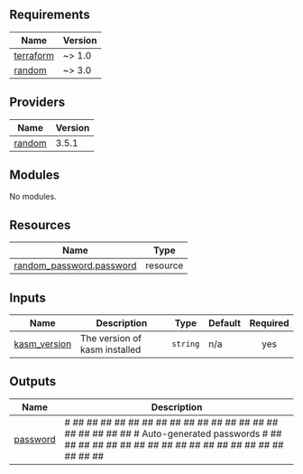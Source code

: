 <!-- BEGINNING OF PRE-COMMIT-TERRAFORM DOCS HOOK -->
## Requirements

| Name | Version |
|------|---------|
| <a name="requirement_terraform"></a> [terraform](#requirement\_terraform) | ~> 1.0 |
| <a name="requirement_random"></a> [random](#requirement\_random) | ~> 3.0 |

## Providers

| Name | Version |
|------|---------|
| <a name="provider_random"></a> [random](#provider\_random) | 3.5.1 |

## Modules

No modules.

## Resources

| Name | Type |
|------|------|
| [random_password.password](https://registry.terraform.io/providers/hashicorp/random/latest/docs/resources/password) | resource |

## Inputs

| Name | Description | Type | Default | Required |
|------|-------------|------|---------|:--------:|
| <a name="input_kasm_version"></a> [kasm\_version](#input\_kasm\_version) | The version of kasm installed | `string` | n/a | yes |

## Outputs

| Name | Description |
|------|-------------|
| <a name="output_password"></a> [password](#output\_password) | # ## ## ## ## ## ## ## ## ## ## ## ## ## ## ## ## ## ## ## ## # Auto-generated passwords # ## ## ## ## ## ## ## ## ## ## ## ## ## ## ## ## ## ## ## ## |
<!-- END OF PRE-COMMIT-TERRAFORM DOCS HOOK -->

